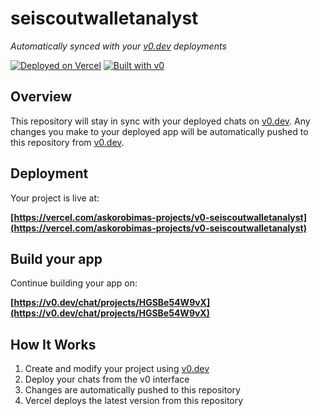 # seiscoutwalletanalyst

*Automatically synced with your [v0.dev](https://v0.dev) deployments*

[![Deployed on Vercel](https://img.shields.io/badge/Deployed%20on-Vercel-black?style=for-the-badge&logo=vercel)](https://vercel.com/askorobimas-projects/v0-seiscoutwalletanalyst)
[![Built with v0](https://img.shields.io/badge/Built%20with-v0.dev-black?style=for-the-badge)](https://v0.dev/chat/projects/HGSBe54W9vX)

## Overview

This repository will stay in sync with your deployed chats on [v0.dev](https://v0.dev).
Any changes you make to your deployed app will be automatically pushed to this repository from [v0.dev](https://v0.dev).

## Deployment

Your project is live at:

**[https://vercel.com/askorobimas-projects/v0-seiscoutwalletanalyst](https://vercel.com/askorobimas-projects/v0-seiscoutwalletanalyst)**

## Build your app

Continue building your app on:

**[https://v0.dev/chat/projects/HGSBe54W9vX](https://v0.dev/chat/projects/HGSBe54W9vX)**

## How It Works

1. Create and modify your project using [v0.dev](https://v0.dev)
2. Deploy your chats from the v0 interface
3. Changes are automatically pushed to this repository
4. Vercel deploys the latest version from this repository